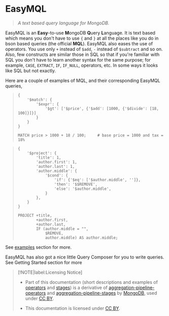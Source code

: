 # EasyMQL

> *A text based query language for MongoDB.*

EasyMQL is an **Easy**-to-use **M**ongoDB **Q**uery **L**anguage.
It is text based which means you don't have to use `{` and `}` at all
the places like you do in bson based queries (the official **MQL**).
EasyMQL also eases the use of operators. You use only `+` instead of `$add`,
`-` instead of `$subtract` and so on. Also, few constructs are similar
those in SQL so that if you're familiar with SQL you don't have to learn
another syntax for the same purpose; for example, `CASE`, `EXTRACT`, `IF`,
`IF_NULL`, operators, etc. In some ways it looks like SQL but not exactly.

Here are a couple of examples of MQL, and their corresponding EasyMQL queries,

> ```MQL
> {
>     '$match': {
>         '$expr': {
>             '$gt': ['$price', {'$add': [1000, {'$divide': [18, 100]}]}]
>         }
>     }
> }
> ```
> 
> ```EasyMQL
> MATCH price > 1000 + 18 / 100;     # base price = 1000 and tax = 18%
> ```

> ```MQL
> {
>     '$project': {
>         'title': 1,
>         'author.first': 1,
>         'author.last': 1,
>         'author.middle': {
>             '$cond': {
>                 'if': {'$eq': ['$author.middle', '']},
>                 'then': '$$REMOVE',
>                 'else': '$author.middle',
>             }
>         },
>     }
> }
> ```
> 
> ```EasyMQL
> PROJECT +title,
>         +author.first,
>         +author.last,
>         IF (author.middle = "",
>             $REMOVE,
>             author.middle) AS author.middle;
> ```

See [examples](examples.md) section for more.

EasyMQL has also got a nice little Query Composer for you to write queries.
See Getting Started section for more

> [!NOTE|label:Licensing Notice]
> - Part of this documentation (short descriptions and examples of [operators](operator.md) and [stages](stages.md))
>   is a derivative of [aggregation-pipeline-operators](https://docs.mongodb.com/manual/reference/operator/aggregation/)
>   and [aggregation-pipeline-stages](https://docs.mongodb.com/manual/reference/operator/aggregation-pipeline/) by
>   [MongoDB](https://docs.mongodb.com/), used under [CC BY](https://creativecommons.org/licenses/by-nc-sa/3.0/).
> 
> - This documentation is licensed under [CC BY](https://creativecommons.org/licenses/by-nc-sa/3.0/).
